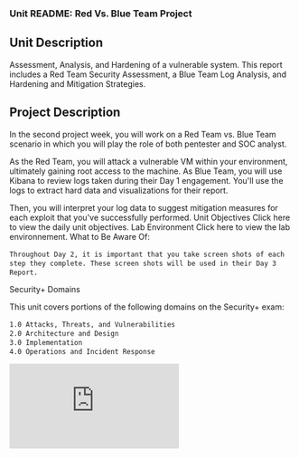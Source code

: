 ### Unit  README: Red Vs. Blue Team Project 

## Unit Description

Assessment, Analysis, and Hardening of a vulnerable system. This report includes a Red Team Security Assessment, a Blue Team Log Analysis, and Hardening and Mitigation Strategies. 

## Project Description

In the second project week, you will work on a Red Team vs. Blue Team scenario in which you will play the role of both pentester and SOC analyst.

As the Red Team, you will attack a vulnerable VM within your environment, ultimately gaining root access to the machine. As Blue Team, you will use Kibana to review logs taken during their Day 1 engagement. You'll use the logs to extract hard data and visualizations for their report.

Then, you will interpret your log data to suggest mitigation measures for each exploit that you've successfully performed.
Unit Objectives
Click here to view the daily unit objectives.
Lab Environment
Click here to view the lab environnement.
What to Be Aware Of:

    Throughout Day 2, it is important that you take screen shots of each step they complete. These screen shots will be used in their Day 3 Report.

Security+ Domains

This unit covers portions of the following domains on the Security+ exam:

    1.0 Attacks, Threats, and Vulnerabilities
    2.0 Architecture and Design
    3.0 Implementation
    4.0 Operations and Incident Response



![Project Submission Slides](https://github.com/Maximus-Meridius-SC/Project-2-Red-Team-vs.-Blue-Team/blob/main/Project%202%20RED%20TEAM%20Vs%20BLUE%20TEAM!%20(Max).pdf)
